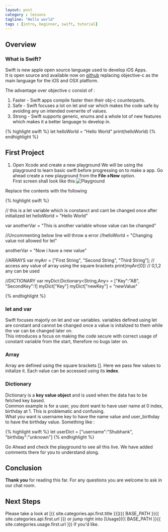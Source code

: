 ```yaml
---
layout: post
category : lessons
tagline: "Hello world"
tags : [intro, beginner, swift, tutorial]
---
```



## Overview

### What is Swift?

Swift is new apple open source language used to develop iOS Apps.  
It is open source and available now on [github](https://github.com/apple/swift) replacing objective-c as the main language for the iOS and OSX platform.

The advantage over objective c consist of :

 1. Faster - Swift apps compile faster then their obj-c counterparts.  
 2. Safe   - Swift focuses a lot on let and var which makes the code safe by avoiding any un intended overwrite of values.  
 3. Strong - Swift supports generic, enums and a whole lot of new features which makes it a better language to develop in.  


{% highlight swift %}
let helloWorld = "Hello World"
print(helloWorld)
{% endhighlight %}

## First Project

1) Open Xcode and create a new playground
We will be using the playground to learn basic swift before progressing on to make a app.
Go ahead create a new playground from the **File->New** option.  
First screen shall look like this
![Playground](http://i.imgur.com/QOSeJQV.jpg)

Replace the contents with the following

{% highlight swift %}

// this is a let variable which is constanct and cant be changed once after initialized
let helloWorld = "Hello World"

var anotherVar = "This is another variable whose value can be changed"

//Uncommenting below line will throw a error
//helloWorld = "Changing value not allowed for let"

anotherVar = "Now i have a new value"

//ARRAYS
var myArr = ["First String", "Second String", "Third String"];
// access any value of array using the square brackets
print(myArr[0]) // 0,1,2 any can be used

//DICTIONARY
var myDict:Dictionary<String,Any> = ["Key":"AB", "SecondKey":1]
myDict["Key"]
myDict["newKey"] = "newValue"

{% endhighlight %}

### let and var
Swift focuses majorly on let and var variables. 
variables defined using let are constant and cannot be changed once a value is initalized to them while the var can be changed later on.  
This introduces a focus on making the code secure with correct usage of constant variable from the start, therefore no bugs later on.

### Array
Array are defined using the square brackets []. Here we pass few values to initalize it.
Each value can be accessed using its **index**.

### Dictionary
Dictionary is a **key value object** and is used when the data has to be fetched key based.  
Common example is for a user, you dont want to have user name at 0 index, birthday at 1. This is problematic and confusing.  
What you want is username key to have the name value and user_birthday to have the birthday value. Something like :

{% highlight swift %}
let userDict = ["username":"Shubhank", "birthday":"unknown"]
{% endhighlight %}


Go Ahead and check the playground to see all this live. We have added comments there for you to understand along.

## Conclusion


**Thank you** for reading this far. For any questions you are welcome to ask in our chat room.

## Next Steps

Please take a look at [{{ site.categories.api.first.title }}]({{ BASE_PATH }}{{ site.categories.api.first.url }})
or jump right into [Usage]({{ BASE_PATH }}{{ site.categories.usage.first.url }}) if you'd like.